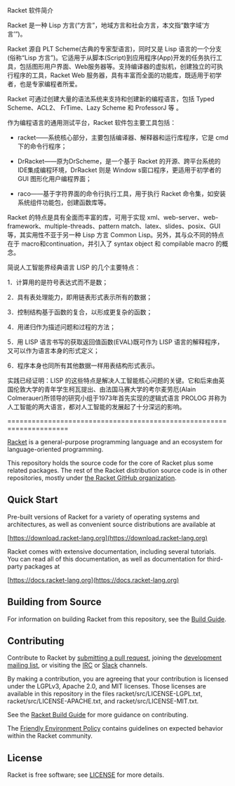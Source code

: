 
Racket 软件简介

Racket 是一种 Lisp 方言(“方言”，地域方言和社会方言，本文指“数字域‘方言’”)。

Racket 源自 PLT Scheme(古典的专家型语言)，同时又是 Lisp 语言的一个分支(俗称“Lisp 方言”)。它适用于从脚本(Script)到应用程序(App)开发的任务执行工具，包括图形用户界面、Web服务器等。支持编译器的虚拟机，创建独立的可执行程序的工具，Racket Web 服务器，具有丰富而全面的功能库，既适用于初学者，也是专家编程者所爱。

Racket 可通过创建大量的语法系统来支持和创建新的编程语言，包括 Typed Scheme、ACL2、 FrTime、Lazy Scheme 和 ProfessorJ 等 。

作为编程语言的通用测试平台，Racket 软件包主要工具包括：

* racket——系统核心部分，主要包括编译器、解释器和运行库程序，它是 cmd 下的命令行程序；

* DrRacket——原为DrScheme，是一个基于 Racket 的开源、跨平台系统的IDE集成编程环境，DrRacket 则是 Window s窗口程序，更适用于初学者的 GUI 图形化用户编程界面；

* raco——基于字符界面的命令行执行工具，用于执行 Racket 命令集，如安装系统组件功能包，创建函数库等。

Racket 的特点是具有全面而丰富的库，可用于实现 xml、web-server、web-framework、multiple-threads、pattern match、latex、slides、posix、GUI等，其实用性不亚于另一种 Lisp 方言 Common Lisp。另外，其与众不同的特点在于 macro和continuation，并引入了 syntax object 和 compilable macro 的概念。

简说人工智能界经典语言 LISP 的几个主要特点：

1．计算用的是符号表达式而不是数；

2．具有表处理能力，即用链表形式表示所有的数据；

3．控制结构基于函数的复合，以形成更复杂的函数；

4．用递归作为描述问题和过程的方法；

5．用 LISP 语言书写的获取返回值函数(EVAL)既可作为 LISP 语言的解释程序，又可以作为语言本身的形式定义；

6．程序本身也同所有其他数据一样用表结构形式表示。

实践已经证明：LISP 的这些特点是解决人工智能核心问题的关键。它和后来由英国伦敦大学的青年学生柯瓦提出、由法国马赛大学的考尔麦劳厄(Alain Colmerauer)所领导的研究小组于1973年首先实现的逻辑式语言 PROLOG 并称为人工智能的两大语言，都对人工智能的发展起了十分深远的影响。

=====================================================================




[Racket](https://racket-lang.org/) is a general-purpose programming
language and an ecosystem for language-oriented programming.

This repository holds the source code for the core of Racket plus some
related packages. The rest of the Racket distribution source code is
in other repositories, mostly under [the Racket GitHub
organization](https://github.com/racket).

Quick Start
-----------

Pre-built versions of Racket for a variety of operating systems and
architectures, as well as convenient source distributions are
available at

  [https://download.racket-lang.org](https://download.racket-lang.org)

Racket comes with extensive documentation, including several tutorials.
You can read all of this documentation, as well as documentation for
third-party packages at

  [https://docs.racket-lang.org](https://docs.racket-lang.org)

Building from Source
--------------------

For information on building Racket from this repository, see the
[Build Guide](build.md).

Contributing
------------

Contribute to Racket by [submitting a pull request](https://github.com/racket/racket), joining the
[development mailing list](https://lists.racket-lang.org), or visiting
the [IRC](https://racket-lang.org/community.html) or [Slack](https://racket-slack.herokuapp.com/) channels.

By making a contribution, you are agreeing that your contribution is
licensed under the LGPLv3, Apache 2.0, and MIT licenses. Those
licenses are available in this repository in the files
racket/src/LICENSE-LGPL.txt, racket/src/LICENSE-APACHE.txt, and
racket/src/LICENSE-MIT.txt.

See the [Racket Build Guide](build.md) for more guidance on
contributing.

The [Friendly Environment Policy](https://racket-lang.org/friendly.html) contains guidelines on expected behavior within the Racket community.

License
-------

Racket is free software; see [LICENSE](LICENSE) for more details.
